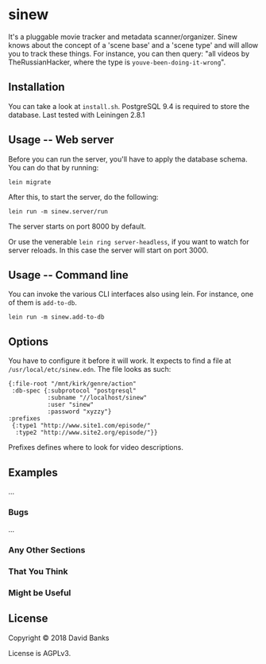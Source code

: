 # sinew

It's a pluggable movie tracker and metadata scanner/organizer.  Sinew knows
about the concept of a 'scene base' and a 'scene type' and will allow you to
track these things.  For instance, you can then query: "all videos by
TheRussianHacker, where the type is `youve-been-doing-it-wrong`".

## Installation

You can take a look at `install.sh`.  PostgreSQL 9.4 is required to store
the database.  Last tested with Leiningen 2.8.1

## Usage -- Web server

Before you can run the server, you'll have to apply the database schema.  You
can do that by running:

    lein migrate

After this, to start the server, do the following:

    lein run -m sinew.server/run

The server starts on port 8000 by default.

Or use the venerable `lein ring server-headless`, if you want to watch for
server reloads.  In this case the server will start on port 3000.

## Usage -- Command line

You can invoke the various CLI interfaces also using lein.  For instance,
one of them is `add-to-db`.

    lein run -m sinew.add-to-db

## Options

You have to configure it before it will work.  It expects to find a file at
`/usr/local/etc/sinew.edn`.  The file looks as such:

    {:file-root "/mnt/kirk/genre/action"
     :db-spec {:subprotocol "postgresql"
               :subname "//localhost/sinew"
               :user "sinew"
               :password "xyzzy"}
    :prefixes
     {:type1 "http://www.site1.com/episode/"
      :type2 "http://www.site2.org/episode/"}}

Prefixes defines where to look for video descriptions.

## Examples

...

### Bugs

...

### Any Other Sections
### That You Think
### Might be Useful

## License

Copyright © 2018 David Banks

License is AGPLv3.
